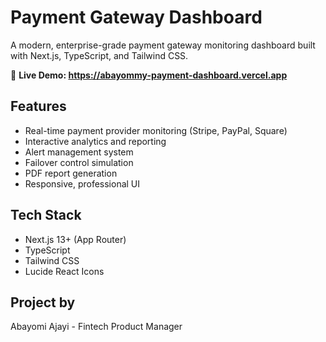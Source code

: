 # Payment Gateway Dashboard

A modern, enterprise-grade payment gateway monitoring dashboard built with Next.js, TypeScript, and Tailwind CSS.

🔗 **Live Demo: https://abayommy-payment-dashboard.vercel.app**

## Features
- Real-time payment provider monitoring (Stripe, PayPal, Square)
- Interactive analytics and reporting
- Alert management system
- Failover control simulation
- PDF report generation
- Responsive, professional UI

## Tech Stack
- Next.js 13+ (App Router)
- TypeScript
- Tailwind CSS
- Lucide React Icons

## Project by
Abayomi Ajayi - Fintech Product Manager

